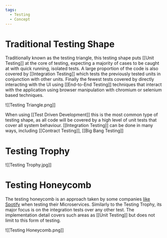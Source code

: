 ```yaml
---
tags:
  - Testing
  - Concept
---
```

# Traditional Testing Shape
Traditionally known as the testing triangle, this testing shape puts [[Unit Testing]] at the core of testing, expecting a majority of cases to be caught at with quick running, isolated tests. A large proportion of the code is also covered by [[Integration Testing]] which tests the previously tested units in conjunction with other units. Finally the fewest tests covered by directly interacting with the UI using [[End-to-End Testing]] techniques that interact with the application using browser manipulation with chromium or selenium based techniques.

![[Testing Triangle.png]]

When using [[Test Driven Development]] this is the most common type of testing shape, as all code will be covered by a high level of unit tests that cover all system behaviour. [[Integration Testing]] can be done in many ways, including [[Contract Testing]], [[Big Bang Testing]]

# Testing Trophy
![[Testing Trophy.jpg]]

# Testing Honeycomb
The testing honeycomb is an approach taken by some companies [like Spotify](https://engineering.atspotify.com/2018/01/testing-of-microservices/) when testing their Microservices. Similarly to the Testing Trophy, its major focus is on the integration tests over any other test. The implementation detail covers such areas as [[Unit Testing]] but does not limit to this form of testing.

![[Testing Honeycomb.png]]